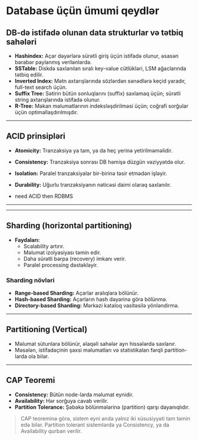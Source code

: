 # Database üçün ümumi qeydlər


## DB-də istifadə olunan data strukturlar və tətbiq sahələri

- **Hashindex:** Açar dəyərlərə sürətli giriş üçün istifadə olunur, əsasən bərabər paylanmış verilənlərdə.
- **SSTable:** Diskdə saxlanılan sıralı key-value cütlükləri, LSM ağaclarında tətbiq edilir.
- **Inverted Index:** Mətn axtarışlarında sözlərdən sənədlərə keçid yaradır, full-text search üçün.
- **Suffix Tree:** Sətirin bütün sonluqlarını (suffix) saxlamaq üçün; sürətli string axtarışlarında istifadə olunur.
- **R-Tree:** Məkan məlumatlarının indeksləşdirilməsi üçün; coğrafi sorğular üçün optimallaşdırılmışdır.

---

## ACID prinsipləri

- **Atomicity:** Tranzaksiya ya tam, ya da heç yerinə yetirilməməlidir.
- **Consistency:** Tranzaksiya sonrası DB həmişə düzgün vəziyyətdə olur.
- **Isolation:** Paralel tranzaksiyalar bir-birinə təsir etmədən işləyir.
- **Durability:** Uğurlu tranzaksiyanın nəticəsi daimi olaraq saxlanılır.

- need ACID then RDBMS
---



---

## Sharding (horizontal partitioning)

- **Faydaları:**
    - Scalability artırır.
    - Məlumat izolyasiyası təmin edir.
    - Daha sürətli bərpa (recovery) imkanı verir.
    - Paralel processing dəstəkləyir.

### Sharding növləri

- **Range-based Sharding:** Açarlar aralıqlara bölünür.
- **Hash-based Sharding:** Açarların hash dəyərinə görə bölünmə.
- **Directory-based Sharding:** Mərkəzi kataloq vasitəsilə yönləndirmə.

---

## Partitioning (Vertical)

- Məlumat sütunlara bölünür, əlaqəli sahələr ayrı hissələrdə saxlanır.
- Məsələn, istifadəçinin şəxsi məlumatları və statistikaları fərqli partition-larda ola bilər.

---

## CAP Teoremi

- **Consistency:** Bütün node-larda məlumat eynidir.
- **Availability:** Hər sorğuya cavab verilir.
- **Partition Tolerance:** Şəbəkə bölünmələrinə (partition) qarşı dayanıqlıdır.

> CAP teoreminə görə, sistem eyni anda yalnız iki xüsusiyyəti tam təmin edə bilər. Partition tolerant sistemlərdə ya Consistency, ya da Availability qurban verilir.

